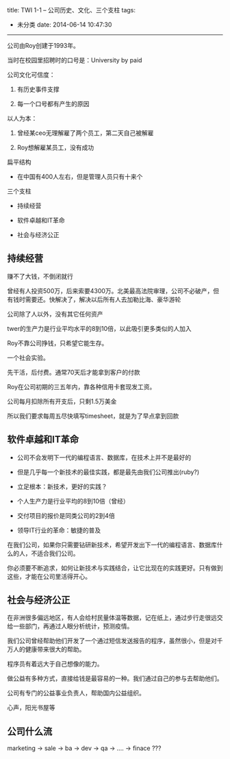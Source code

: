 title: TWI 1-1 – 公司历史、文化、三个支柱
tags:
  - 未分类
date: 2014-06-14 10:47:30
---

公司由Roy创建于1993年。

当时在校园里招聘时的口号是：University by paid

公司文化可信度：

1. 有历史事件支撑

2. 每一个口号都有产生的原因

以人为本：

1. 曾经某ceo无理解雇了两个员工，第二天自己被解雇

2. Roy想解雇某员工，没有成功

扁平结构

- 在中国有400人左右，但是管理人员只有十来个

三个支柱

- 持续经营

- 软件卓越和IT革命

- 社会与经济公正

## 持续经营

赚不了大钱，不倒闭就行

曾经有人投资500万，后来索要4300万。北美最高法院审理，公司不必破产，但有钱时需要还。快解决了，解决以后所有人去加勒比海、豪华游轮

公司除了人以外，没有其它任何资产

twer的生产力是行业平均水平的8到10倍，以此吸引更多类似的人加入

Roy不靠公司挣钱，只希望它能生存。

一个社会实验。

先干活，后付费。通常70天后才能拿到客户的付款

Roy在公司初期的三五年内，靠各种信用卡套现发工资。

公司每月扣除所有开支后，只剩1.5万美金

所以我们要求每周五尽快填写timesheet，就是为了早点拿到回款

## 软件卓越和IT革命

- 公司不会发明下一代的编程语言、数据库，在技术上并不是最好的

- 但是几乎每一个新技术的最佳实践，都是最先由我们公司推出(ruby?)

- 立足根本：新技术，更好的实践？

- 个人生产力是行业平均的8到10倍（曾经）

- 交付项目的报价是同类公司的2到4倍

- 领导IT行业的革命：敏捷的普及

在我们公司，如果你只需要钻研新技术，希望开发出下一代的编程语言、数据库什么的人，不适合我们公司。

你必须要不断追求，如何让新技术与实践结合，让它比现在的实践更好。只有做到这些，才能在公司里活得开心。

## 社会与经济公正

在非洲很多偏远地区，有人会给村民量体温等数据，记在纸上，通过步行走很远交给一些部门，再通过人眼分析统计，预测疫情。

我们公司曾经帮助他们开发了一个通过短信发送报告的程序，虽然很小，但是对千万人的健康带来很大的帮助。

程序员有着远大于自己想像的能力。

做公益有多种方式，直接给钱是最容易的一种。我们通过自己的参与去帮助他们。

公司有专门的公益事业负责人，帮助国内公益组织。

心声，阳光书屋等

## 公司什么流

marketing -> sale -> ba -> dev -> qa -> .... -> finace ???
